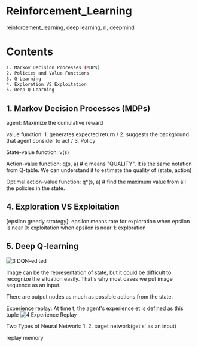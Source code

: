 # Reinforcement_Learning
reinforcement_learning, deep learning, rl, deepmind 

# Contents
```bash
1. Markov Decision Processes (MDPs)
2. Policies and Value Functions
3. Q-Learning
4. Exploration VS Exploitation
5. Deep Q-Learning
```
## 1. Markov Decision Processes (MDPs)
agent: Maximize the cumulative reward

value function: 1. generates expected return / 2. suggests the background that agent consider to act / 3. Policy

State-value function: v(s)

Action-value function: q(s, a) # q means "QUALITY". It is the same notation from Q-table. We can understand it to estimate the quality of (state, action)

Optimal action-value function: q*(s, a) # find the maximum value from all the policies in the state.


## 4. Exploration VS Exploitation
[epsilon greedy strategy]: epsilon means rate for exploration
when epsilon is near 0: exploitation
when epsilon is near 1: exploration

## 5. Deep Q-learning


![3 DQN-edited](https://user-images.githubusercontent.com/73331241/158344207-2813e827-77bc-480e-897e-3bf773a88f95.jpeg)

Image can be the representation of state, but it could be difficult to recognize the situation easily. That's why most cases we put image sequence as an input.

There are output nodes as much as possible actions from the state.

Experience replay: At time t, the agent's experience et is defined as this tuple
![4  Experience Replay](https://user-images.githubusercontent.com/73331241/158344957-e8d958b4-5ebf-414b-9de8-8e11c89a8324.PNG)

Two Types of Neural Network: 1. 2. target network(get s' as an input)

replay memory



<!--
next lecture(written 3/14): Exploration vs. Exploitation - Learning the Optimal Reinforcement Learning Policy(https://www.youtube.com/watch?v=mo96Nqlo1L8&list=PLZbbT5o_s2xoWNVdDudn51XM8lOuZ_Njv&index=7)

study material
0. beginner: https://www.youtube.com/watch?v=nyjbcRQ-uQ8

1. intuition: Reinforcement Learning Series by YouTuber deeplizard.

2. Handson: https://www.youtube.com/watch?v=NP8pXZdU-5U&list=PLZeihsNsdQdRdhni8U5KIdxsRIicW498s&index=1
-->
